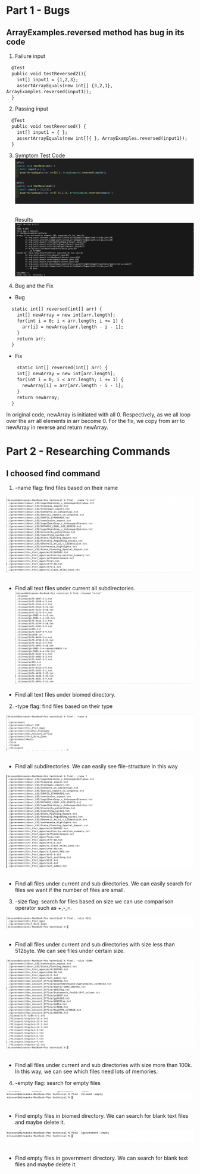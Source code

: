 # Part 1 - Bugs
## ArrayExamples.reversed method has bug in its code 



1. Failure input
```
  @Test
  public void testReversed2(){
    int[] input1 = {1,2,3};
    assertArrayEquals(new int[] {3,2,1}, ArrayExamples.reversed(input1));
  }
```
2. Passing input
```
  @Test
  public void testReversed() {
    int[] input1 = { };
    assertArrayEquals(new int[]{ }, ArrayExamples.reversed(input1));
  }
```
3. Symptom
   Test Code
   ![Code](Code.png)
   &nbsp;&nbsp;&nbsp;&nbsp;&nbsp;
   
   Results
   ![Result](Failure.png)
   
5. Bug and the Fix
- Bug
```
  static int[] reversed(int[] arr) {
    int[] newArray = new int[arr.length];
    for(int i = 0; i < arr.length; i += 1) {
      arr[i] = newArray[arr.length - i - 1];
    }
    return arr;
  }
```

  - Fix
    
```
    static int[] reversed(int[] arr) {
    int[] newArray = new int[arr.length];
    for(int i = 0; i < arr.length; i += 1) {
      newArray[i] = arr[arr.length - i - 1];
    }
    return newArray;
  }
```
In original code, newArray is initiated with all 0. Respectively, as we  all loop over the arr all elements in arr become 0.
For the fix, we copy from arr to newArray in reverse and return newArray.




# Part 2 - Researching Commands
## I choosed find command

1. -name flag: find files based on their name
   &nbsp;&nbsp;
   
![find_name1](find_name1.png)
   &nbsp;&nbsp;
   - Find all text files under current all subdirectories.
![find_nam2](find_name2.png)
   &nbsp;&nbsp;
   - Find all text files under biomed directory.
    &nbsp; &nbsp;


   
2. -type flag: find files based on their type
   &nbsp;&nbsp;
   
![find_type1](find_type1.png)
   &nbsp;&nbsp;
  - Find all subdirectories. We can easily see file-structure in this way

![find_type2](find_type2.png)
   &nbsp;&nbsp;
  - Find all files under current and sub directories. We can easily search for files we want if the number of files are small.
    &nbsp; &nbsp; 

  
3. -size flag: search for files based on size we can use comparison operator such as +,-,=.&nbsp;
   &nbsp;&nbsp;
   
![find_size1](find_size1.png)
  &nbsp; &nbsp; 
  - Find all files under current and sub directories with size less than 512byte. We can see files under certain size.
   &nbsp; &nbsp;

![find_size2](find_size2.png)
  &nbsp;&nbsp;
  - Find all files under current and sub directories with size more than 100k. In this way, we can see which files need lots of memories.
 &nbsp; &nbsp; 

4. -empty flag: search for empty files
   &nbsp;&nbsp;
   
![find_empty1](find_empty1.png)
   &nbsp;&nbsp;
  - Find empty files in biomed directory. We can search for blank text files and maybe delete it.
    &nbsp; &nbsp; &nbsp; &nbsp;&nbsp;

![find_empty2](find_empty2.png)
   &nbsp;&nbsp;
  - Find empty files in government directory. We can search for blank text files and maybe delete it.
  &nbsp; &nbsp; 

